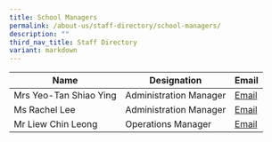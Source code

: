 ```yaml
---
title: School Managers
permalink: /about-us/staff-directory/school-managers/
description: ""
third_nav_title: Staff Directory
variant: markdown
---
```

| Name | Designation | Email |
| -------- | -------- | -------- |
| Mrs Yeo-Tan Shiao Ying     | Administration Manager     | <a href="mailto:Tan_Shiao_ying@schools.gov.sg" target="">Email</a>     |
| Ms Rachel Lee     | Administration Manager     | <a href="mailto:Rachel_Lee@schools.gov.sg" target="">Email</a>     |
| Mr Liew Chin Leong     | Operations Manager     | <a href="mailto:liew_chin_leong@schools.gov.sg" target="">Email</a>     |
